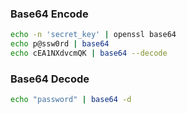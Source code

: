 ### Base64 Encode

```bash
echo -n 'secret_key' | openssl base64
echo p@ssw0rd | base64
echo cEA1NXdvcmQK | base64 --decode
```

### Base64 Decode

```bash
echo "password" | base64 -d
```